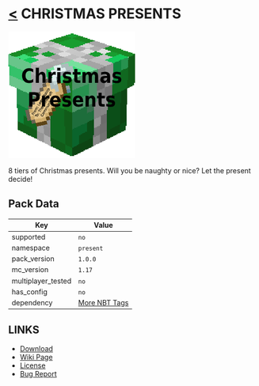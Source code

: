 # [<](../README.md) CHRISTMAS PRESENTS

![alt](pack.png)

8 tiers of Christmas presents. Will you be naughty or nice? Let the present decide!

## Pack Data

| Key                | Value                                                                                              |
| ------------------ | -------------------------------------------------------------------------------------------------- |
| supported          | `no`                                                                                               |
| namespace          | `present`                                                                                          |
| pack_version       | `1.0.0`                                                                                            |
| mc_version         | `1.17`                                                                                             |
| multiplayer_tested | `no`                                                                                               |
| has_config         | `no`                                                                                               |
| dependency         | [More NBT Tags](https://www.curseforge.com/minecraft/customization/more-nbt-tags-datapack-edition) |

## LINKS

- [Download](https://www.curseforge.com/minecraft/customization/christmas-presents-datapack-edition)
- [Wiki Page](https://github.com/legopitstop/Datapacks/wiki)
- [License](https://license.lpsmods.dev)
- [Bug Report](https://github.com/legopitstop/Datapacks/issues)
